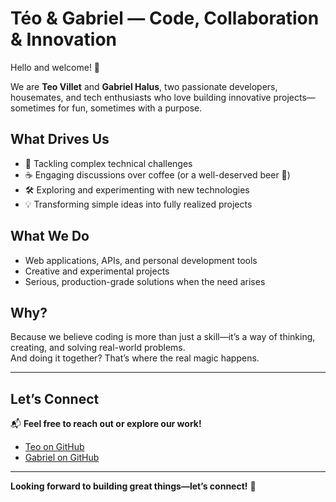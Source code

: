 # Téo & Gabriel — Code, Collaboration & Innovation  

Hello and welcome! 👋  

We are **Teo Villet** and **Gabriel Halus**, two passionate developers, housemates, and tech enthusiasts who love building innovative projects—sometimes for fun, sometimes with a purpose.  

## What Drives Us  
- 🎯 Tackling complex technical challenges  
- ☕ Engaging discussions over coffee (or a well-deserved beer 🍻)  
- 🛠️ Exploring and experimenting with new technologies  
- 💡 Transforming simple ideas into fully realized projects  

## What We Do  
- Web applications, APIs, and personal development tools  
- Creative and experimental projects  
- Serious, production-grade solutions when the need arises  

## Why?  
Because we believe coding is more than just a skill—it’s a way of thinking, creating, and solving real-world problems.  
And doing it together? That’s where the real magic happens.  

---

## Let’s Connect  
📬 **Feel free to reach out or explore our work!**  

- [Teo on GitHub](https://github.com/teovlt)  
- [Gabriel on GitHub](https://github.com/gabrielhalus)  

---

**Looking forward to building great things—let’s connect!** 🚀
